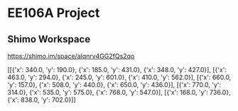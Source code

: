 # EE106A Project

## Shimo Workspace
https://shimo.im/space/alqnrv4GG2fQs2qo

[[{'x': 340.0, 'y': 190.0}, {'x': 185.0, 'y': 431.0}, {'x': 348.0, 'y': 427.0}], [{'x': 463.0, 'y': 294.0}, {'x': 245.0, 'y': 601.0}, {'x': 410.0, 'y': 562.0}], [{'x': 660.0, 'y': 157.0}, {'x': 508.0, 'y': 440.0}, {'x': 650.0, 'y': 436.0}], [{'x': 770.0, 'y': 314.0}, {'x': 535.0, 'y': 575.0}, {'x': 768.0, 'y': 547.0}], [{'x': 168.0, 'y': 736.0}, {'x': 838.0, 'y': 702.0}]]
